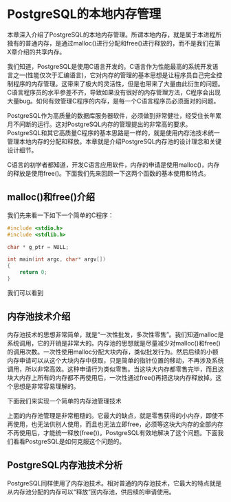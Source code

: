 # PostgreSQL的本地内存管理

本章深入介绍了PostgreSQL的本地内存管理。所谓本地内存，就是属于本进程所独有的普通内存，是通过malloc()进行分配和free()进行释放的，而不是我们在第X章介绍的共享内存。

我们知道，PostgreSQL是使用C语言开发的。C语言作为性能最高的系统开发语言之一(性能仅次于汇编语言)，它对内存的管理的基本思想是让程序员自己完全控制程序的内存管理。这带来了极大的灵活性，但是也带来了大量由此衍生的问题。C语言程序员的水平参差不齐，导致如果没有很好的内存管理方法，C程序会出现大量bug。如何有效管理C程序的内存，是每一个C语言程序员必须面对的问题。

PostgreSQL作为高质量的数据库服务器软件，必须做到非常健壮，经受住长年累月不间断的运行。这对PostgreSQL内存的管理提出的非常高的要求。PostgreSQL和其它高质量C程序的基本思路是一样的，就是使用内存池技术统一管理本地内存的分配和释放。本章就是介绍PostgreSQL内存池的设计理念和关键设计细节。

C语言的初学者都知道，开发C语言应用软件，内存的申请是使用malloc()，内存的释放是使用free()。下面我们先来回顾一下这两个函数的基本使用和特点。

## malloc()和free()介绍

我们先来看一下如下一个简单的C程序：
```c
#include <stdio.h>
#include <stdlib.h>

char * g_ptr = NULL;

int main(int argc, char* argv[])
{
    return 0;
}
```

我们可以看到

## 内存池技术介绍

内存池技术的思想非常简单，就是“一次性批发，多次性零售”。我们知道malloc是系统调用，它的开销是非常大的。内存池的思想就是尽量减少对malloc()和free()的调用次数。一次性使用malloc分配大块内存，类似批发行为。然后后续的小额内存申请可以从这个大块内存中获取，只是简单的指针位置的移动，不再涉及系统调用，所以非常高效。这种申请行为类似零售。当这块大内存都零售完毕，而且这块大内存上所有的内存都不再使用后，一次性通过free()再把这块内存释放掉。这个思想是非常容易理解的。

下面我们来实现一个简单的内存池管理技术


上面的内存池管理是非常粗糙的。它最大的缺点，就是零售获得的小内存，即使不再使用，也无法供别人使用，而且也无法立即free，必须等这块大内存的全部内存不再使用后，才能统一释放(free())。PostgreSQL有效地解决了这个问题。下面我们看看PostgreSQL是如何克服这个问题的。

## PostgreSQL内存池技术分析

PostgreSQL同样使用了内存池技术。相对普通的内存池技术，它最大的特点就是从内存池分配的内存可以“释放”回内存池，供后续的申请使用。


